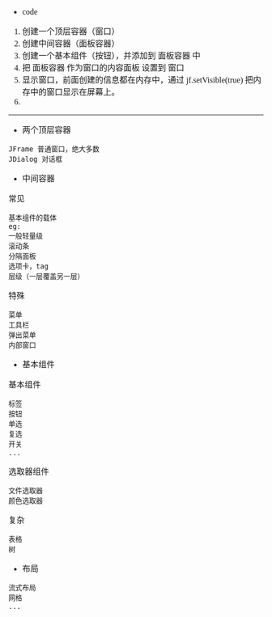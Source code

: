 <font face="SimSun" size=3>

- code
1. 创建一个顶层容器（窗口）
2. 创建中间容器（面板容器）
3. 创建一个基本组件（按钮），并添加到 面板容器 中
4. 把 面板容器 作为窗口的内容面板 设置到 窗口
5. 显示窗口，前面创建的信息都在内存中，通过 jf.setVisible(true) 把内存中的窗口显示在屏幕上。
6. 

---

- 两个顶层容器
~~~
JFrame 普通窗口，绝大多数
JDialog 对话框
~~~

- 中间容器
 
常见
~~~
基本组件的载体
eg:
一般轻量级
滚动条
分隔面板
选项卡，tag
层级（一层覆盖另一层）
~~~

特殊
~~~
菜单
工具栏
弹出菜单
内部窗口
~~~

- 基本组件

基本组件
~~~
标签
按钮
单选
复选
开关
...

~~~

选取器组件
~~~
文件选取器
颜色选取器
~~~

复杂
~~~
表格
树
~~~

- 布局
~~~
流式布局
网格
...

~~~

</font>